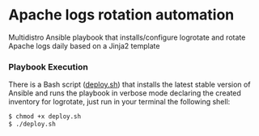 # Apache logs rotation automation
Multidistro Ansible playbook that installs/configure logrotate and rotate Apache logs daily based on a Jinja2 template

### Playbook Execution
There is a Bash script ([deploy.sh](deploy.sh)) that installs the latest stable version of Ansible and runs the playbook in verbose mode declaring the created inventory for logrotate, just run in your terminal the following shell:

``` bash
$ chmod +x deploy.sh
$ ./deploy.sh
```
